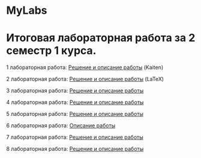 # MyLabs
# Итоговая лабораторная работа за 2 семестр 1 курса.
1 лабораторная работа:
[Решение и описание работы](https://github.com/KirushaK666/MyLabs/blob/main/1lab.md) (Kaiten)

2 лабораторная работа:
[Решение и описание работы](https://github.com/KirushaK666/MyLabs/blob/main/2lab/2lab.md) (LaTeX)

3 лабораторная работа:
[Решение и описание работы](https://github.com/KirushaK666/MyLabs/tree/main/3lab)

4 лабораторная работа:
[Решение и описание работы](https://github.com/KirushaK666/MyLabs/tree/main/4lab)

5 лабораторная работа:
[Решение и описание работы](https://github.com/KirushaK666/MyLabs/tree/main/5lab)

6 лабораторная работа:
[Описание работы](https://github.com/KirushaK666/MyLabs/blob/main/6lab/6lab.md)

7 лабораторная работа:
[Решение и описание работы](https://github.com/KirushaK666/MyLabs/tree/main/7lab)

8 лабораторная работа:
[Решение и описание работы](https://github.com/KirushaK666/MyLabs/tree/main)
